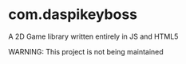 # com.daspikeyboss
 A 2D Game library written entirely in JS and HTML5


WARNING: This project is not being maintained
